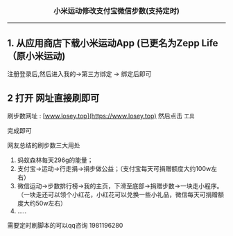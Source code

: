 ### <center> 小米运动修改支付宝微信步数(支持定时)
***


## 1. 从应用商店下载小米运动App (已更名为Zepp Life（原小米运动) 

注册登录后,然后进入我的->第三方绑定 -> 绑定后即可


## 2 打开 网址直接刷即可

刷步数网址 :  [www.losey.top](https://www.losey.top) 然后点击 `工具`

完成即可

网友总结的刷步数三大用处
1. 蚂蚁森林每天296g的能量； 
2. 支付宝->运动->行走捐->捐步做公益；（支付宝每天可捐赠额度大约100w左右）
3. 微信运动->步数排行榜->我的主页，下滑至底部->捐赠步数->一块走小程序。（一块走还可以领个小红花，小红花可以兑换一些小礼品，微信每天可捐赠额度大约50w左右）
4. .....


需要定时刷脚本的可以qq咨询 1981196280








